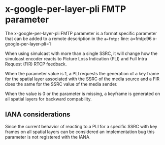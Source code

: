 # x-google-per-layer-pli FMTP parameter

The x-google-per-layer-pli FMTP parameter is a format specific parameter
that can be added to a remote description in the `a=fmtp:` line:
  a=fmtp:96 x-google-per-layer-pli=1

When using simulcast with more than a single SSRC, it will change how the
simulcast encoder reacts to Picture Loss Indication (PLI) and Full Intra
Request (FIR) RTCP feedback.

When the parameter value is 1, a PLI requests the generation of a key frame
for the spatial layer associated with the SSRC of the media source and a
FIR does the same for the SSRC value of the media sender.

When the value is 0 or the parameter is missing, a keyframe is generated
on all spatial layers for backward compability.

## IANA considerations

Since the current behavior of reacting to a PLI for a specific SSRC with
key frames on all spatial layers can be considered an implementation bug
this parameter is not registered with the IANA.
